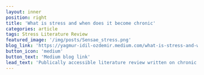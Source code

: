 ```yaml
---
layout: inner
position: right
title: 'What is stress and when does it become chronic'
categories: article
tags: Stress Literature Review
featured_image: '/img/posts/Sensae_stress.png'
blog_link: 'https://yagmur-idil-ozdemir.medium.com/what-is-stress-and-when-does-it-become-chronic-d3c73b55325'
button_icon: 'medium'
button_text: 'Medium blog link'
lead_text: 'Publically accessible literature review written on chronic stress, for Sensae ApS'
---
```

